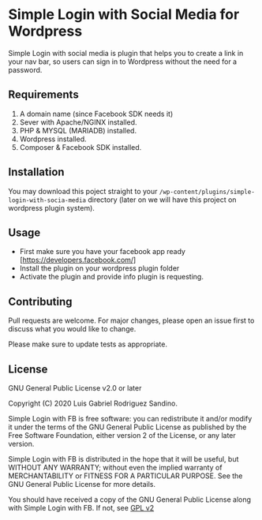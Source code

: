 # Simple Login with Social Media for Wordpress

Simple Login with social media is plugin that helps you to create a link in your nav bar, so users can sign in
to Wordpress without the need for a password.


## Requirements

1. A domain name (since Facebook SDK needs it)
2. Sever with Apache/NGINX installed.
3. PHP & MYSQL (MARIADB) installed.
4. Wordpress installed.
5. Composer & Facebook SDK installed.

## Installation

You may download this poject straight to your ``` /wp-content/plugins/simple-login-with-socia-media ``` directory (later on we will have this project on wordpress plugin system).

## Usage

* First make sure you have your facebook app ready [https://developers.facebook.com/]
* Install the plugin on your wordpress plugin folder
* Activate the plugin and provide info plugin is requesting.

## Contributing
Pull requests are welcome. For major changes, please open an issue first to discuss what you would like to change.

Please make sure to update tests as appropriate.

## License

GNU General Public License v2.0 or later

Copyright (C) 2020 Luis Gabriel Rodriguez Sandino.

Simple Login with FB is free software: you can redistribute it and/or modify
it under the terms of the GNU General Public License as published by
the Free Software Foundation, either version 2 of the License, or
any later version.

Simple Login with FB is distributed in the hope that it will be useful,
but WITHOUT ANY WARRANTY; without even the implied warranty of
MERCHANTABILITY or FITNESS FOR A PARTICULAR PURPOSE. See the
GNU General Public License for more details.

You should have received a copy of the GNU General Public License
along with Simple Login with FB. If not, see [GPL v2](https://www.gnu.org/licenses/old-licenses/gpl-2.0.html)
